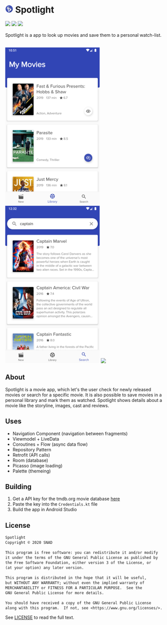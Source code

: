 # <img src="screenshots/spotlightIcon.png" height="25"> Spotlight

![](https://img.shields.io/badge/Platform-Android-brightgreen) ![](https://img.shields.io/badge/Version-1.0-brightgreen) ![](https://img.shields.io/badge/License-GNU_v3.0-blue)
<br /><br />
Spotlight is a app to look up movies and save them to a personal watch-list.
<br /><br />

<img src="screenshots/library.png" height="500">
<img src="screenshots/search.png" height="500">
<img src="screenshots/movieDetails.gif" height="500">


## About

Spotlight is a movie app, which let's the user check for newly released movies or search for a specific movie. It is also possible to save movies in a personal library and mark them as watched.
Spotlight shows details about a movie like the storyline, images, cast and reviews.


## Uses

- Navigation Component (navigation between fragments)
- Viewmodel + LiveData
- Coroutines + Flow (async data flow)
- Repository Pattern
- Retrofit (API calls)
- Room (database)
- Picasso (image loading)
- Palette (themeing)

## Building

1. Get a API key for the tmdb.org movie database [here](https://www.themoviedb.org/settings/api)
2. Paste the key into the `Credentials.kt` file
3. Build the app in Android Studio

## License

```
Spotlight
Copyright © 2020 SNAD

This program is free software: you can redistribute it and/or modify
it under the terms of the GNU General Public License as published by
the Free Software Foundation, either version 3 of the License, or
(at your option) any later version.

This program is distributed in the hope that it will be useful,
but WITHOUT ANY WARRANTY; without even the implied warranty of
MERCHANTABILITY or FITNESS FOR A PARTICULAR PURPOSE.  See the
GNU General Public License for more details.

You should have received a copy of the GNU General Public License
along with this program.  If not, see <https://www.gnu.org/licenses/>.
```
See [LICENSE](LICENSE.md) to read the full text.
